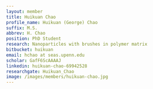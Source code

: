 ```yaml
---
layout: member
title: Huikuan Chao
profile_name: Huikuan (George) Chao
suffix: M.S.
abbrev: H. Chao
position: PhD Student
research: Nanoparticles with brushes in polymer matrix
bitbucket: huikuan
email: hchao at seas.upenn.edu
scholar: GafF6ScAAAAJ
linkedin: huikuan-chao-69942528
researchgate: Huikuan_Chao
image: /images/members/huikuan-chao.jpg
---
```

